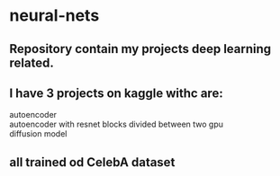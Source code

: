 # neural-nets
## Repository contain my projects deep learning related.

## I have 3 projects on kaggle withc are: 
  autoencoder  
  autoencoder with resnet blocks divided between two gpu    
  diffusion model 
  
## all trained od CelebA dataset
